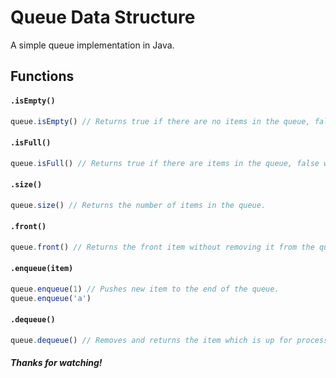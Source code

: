 # Queue Data Structure
A simple queue implementation in Java.

## Functions
#### `.isEmpty()`
```js
queue.isEmpty() // Returns true if there are no items in the queue, false otherwise.
```

#### `.isFull()`
```js
queue.isFull() // Returns true if there are items in the queue, false when the queue is empty.
```

#### `.size()`
```js
queue.size() // Returns the number of items in the queue.
```

#### `.front()`
```js
queue.front() // Returns the front item without removing it from the queue.
```

#### `.enqueue(item)`
```js
queue.enqueue(1) // Pushes new item to the end of the queue.
queue.enqueue('a')
```

#### `.dequeue()`
```js
queue.dequeue() // Removes and returns the item which is up for processing.
```

##### Thanks for watching!
